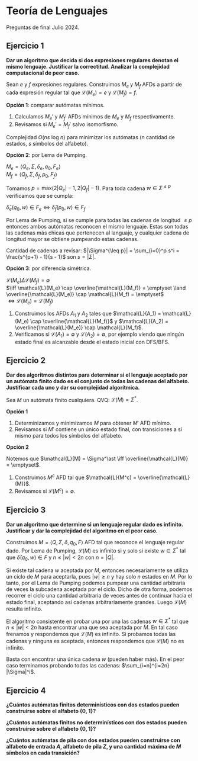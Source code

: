 # Teoría de Lenguajes

Preguntas de final Julio 2024.

## Ejercicio 1

**Dar un algoritmo que decida si dos expresiones regulares denotan el mismo lenguaje. Justificar la correctitud. Analizar la complejidad computacional de peor caso.**

Sean $e$ y $f$ expresiones regulares. Construimos $M_e$ y $M_f$ AFDs a partir de cada expresión regular tal que $\mathcal{L}(M_e) = e$ y $\mathcal{L}(M_f) = f$.

**Opción 1**: comparar autómatas mínimos.

1. Calculamos $M_e'$ y $M_f'$ AFDs mínimos de $M_e$ y $M_f$ respectivamente.
2. Revisamos si $M_e' = M_f'$ salvo isomorfismo.

Complejidad $O(ns \text{ log } n)$ para minimizar los autómatas ($n$ cantidad de estados, $s$ símbolos del alfabeto).

**Opción 2**: por Lema de Pumping.

$M_e = \langle Q_e, \Sigma, \delta_e, q_0, F_e \rangle$ \
$M_f = \langle Q_f, \Sigma, \delta_f, p_0, F_f \rangle$

Tomamos $p = \text{max}(2|Q_e|-1, 2|Q_f|-1)$. Para toda cadena $w \in \Sigma^{\leq p}$ verificamos que se cumpla:

$\hat\delta_e(q_0, w) \in F_e \iff \hat\delta_f(p_0, w) \in F_f$

Por Lema de Pumping, si se cumple para todas las cadenas de longitud $\leq p$ entonces ambos autómatas reconocen el mismo lenguaje. Estas son todas las cadenas más chicas que pertenecen al languaje, y cualquier cadena de longitud mayor se obtiene pumpeando estas cadenas.

Cantidad de cadenas a revisar: $|\Sigma^{\leq p}| = \sum_{i=0}^p s^i = \frac{s^{p+1} - 1}{s - 1}$ son $s = |\Sigma|$.

**Opción 3**: por diferencia simétrica.

$\mathcal{L}(M_e) \Delta \mathcal{L}(M_f) = \emptyset$ \
$\iff \mathcal{L}(M_e) \cap \overline{\mathcal{L}(M_f)} = \emptyset \land \overline{\mathcal{L}(M_e)} \cap \mathcal{L}(M_f) = \emptyset$ \
$\iff \mathcal{L}(M_e) = \mathcal{L}(M_f)$

1. Construimos los AFDs $A_1$ y $A_2$ tales que $\mathcal{L}(A_1) = \mathcal{L}(M_e) \cap \overline{\mathcal{L}(M_f)}$ y $\mathcal{L}(A_2) = \overline{\mathcal{L}(M_e)} \cap \mathcal{L}(M_f)$.
2. Verificamos si $\mathcal{L}(A_1) = \emptyset$ y $\mathcal{L}(A_2) = \emptyset$, por ejemplo viendo que ningún estado final es alcanzable desde el estado inicial con DFS/BFS.

## Ejercicio 2

**Dar dos algoritmos distintos para determinar si el lenguaje aceptado por un autómata finito dado es el conjunto de todas las cadenas del alfabeto. Justificar cada uno y dar su complejidad algorítmica.**

Sea $M$ un autómata finito cualquiera. QVQ: $\mathcal{L}(M) = \Sigma^\ast$.

**Opción 1**

1. Determinizamos y minimizamos $M$ para obtener $M'$ AFD mínimo.
2. Revisamos si $M'$ contiene un único estado final, con transiciones a sí mismo para todos los símbolos del alfabeto.

**Opción 2**

Notemos que $\mathcal{L}(M) = \Sigma^\ast \iff \overline{\mathcal{L}(M)} = \emptyset$.

1. Construimos $M^c$ AFD tal que $\mathcal{L}(M^c) = \overline{\mathcal{L}(M)}$.
2. Revisamos si $\mathcal{L}(M^c) = \emptyset$.

## Ejercicio 3

**Dar un algoritmo que determine si un lenguaje regular dado es infinito. Justificar y dar la complejidad del algoritmo en el peor caso.**

Construimos $M = \langle Q, \Sigma, \delta, q_0, F \rangle$ AFD tal que reconoce el lenguaje regular dado. Por Lema de Pumping, $\mathcal{L}(M)$ es infinito si y solo si existe $w \in \Sigma^\ast$ tal que $\hat\delta(q_0, w) \in F$ y $n \leq |w| < 2n$ con $n = |Q|$.

Si existe tal cadena $w$ aceptada por $M$, entonces necesariamente se utiliza un ciclo de $M$ para aceptarla, pues $|w| \geq n$ y hay solo $n$ estados en $M$. Por lo tanto, por el Lema de Pumping podemos pumpear una cantidad arbitraria de veces la subcadena aceptada por el ciclo. Dicho de otra forma, podemos recorrer el ciclo una cantidad arbitraria de veces antes de continuar hacia el estado final, aceptando así cadenas arbitrariamente grandes. Luego $\mathcal{L}(M)$ resulta infinito.

El algoritmo consistente en probar una por una las cadenas $w \in \Sigma^\ast$ tal que $n \leq |w| < 2n$ hasta encontrar una que sea aceptada por $M$. En tal caso frenamos y respondemos que $\mathcal{L}(M)$ es infinito. Si probamos todas las cadenas y ninguna es aceptada, entonces respondemos que $\mathcal{L}(M)$ no es infinito.

Basta con encontrar una única cadena $w$ (pueden haber más). En el peor caso terminamos probando todas las cadenas: $\sum_{i=n}^{i=2n} |\Sigma|^i$.

## Ejercicio 4

**¿Cuántos autómatas finitos determinísticos con dos estados pueden construirse sobre el alfabeto {0, 1}?**

**¿Cuántos autómatas finitos no determinísticos con dos estados pueden construirse sobre el alfabeto {0, 1}?**

**¿Cuántos autómatas de pila con dos estados pueden construirse con alfabeto de entrada $A$, alfabeto de pila $Z$, y una cantidad máxima de $M$ símbolos en cada transición?**
